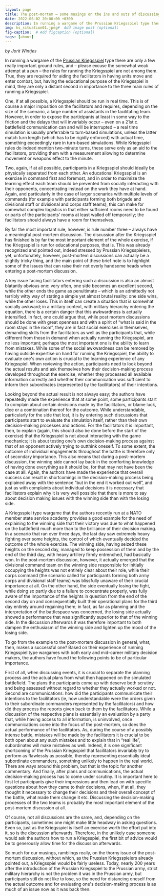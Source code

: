 ```yaml
---
layout: page
title: The post-mortem – some musings on the ins and outs of discussing Kriegsspiel results with Kriegsspiel participants
date: 2022-06-02 20:00:00 +0300
description: In running a wargame of the Prussian Kriegsspiel type there are only a few really important ground rules...
img: ks_situation01.jpeg#  Add image post (optional)
fig-caption:  # Add figcaption (optional)
tags: [about]
---
```


*by Jorit Wintjes*

In running a wargame of the [Prussian Kriegsspiel](https://cosimg.github.io/2019/11/03/prussian-kriegsspiel.html) type there are only a few really important ground rules, and – please excuse the somewhat weak attempt at a pun – the rules for running the Kriegsspiel are not among them. True, they are required for aiding the facilitators in having units move and enter combat, but, having the educational purpose of the Kriegsspiel in mind, they are only a distant second in importance to the three main rules of running a Kriegsspiel.

One, if at all possible, a Kriegsspiel should be run in real time. This is of course a major imposition on the facilitators and requires, depending on the size of the scenario, a large number of assistants in the facilitating team. However, in order to expose the participants at least in some way to the friction and the delays that will invariably occur – even on a 21st c. battlefield communication can and will be interrupted – a real time simulation is usually preferrable to turn-based simulations, unless the latter match turn length (which has to be rigidly enforced) with actual time, something exceedingly rare in turn-based simulations. While Kriegsspiel rules do indeed mention two-minute turns, these serve only as an aid to the facilitators, providing them with a measurement allowing to determine movement or weapons effect to the minute.

Two, again, if at all possible, participants in a Kriegsspiel should ideally be physically separated from each other. An educational Kriegsspiel is an exercise in command first and foremost, and in order to maximize the learning effect each team should be prevented from socially interacting with their opponents, concentrating instead on the work they have at hand. Again, and particularly in the case of larger scenarios with multiple levels of commands (for example with participants forming both brigade and divisional staff or divisional and corps staff teams), this can make for somewhat complex logistics in that either sufficient rooms need to be found or parts of the participants' rooms at least walled off temporarily; the facilitators should always have a room for themselves.

By far the most important rule, however, is rule number three – always have a meaningful post-mortem discussion. The discussion after the Kriegsspiel has finished is by far the most important element of the whole exercise, if the Kriegsspiel is run for educational purposes, that is. This was already recognized and pointed out, indeed stressed by Prussian Kriegsspielers, yet, unfortunately, however, post-mortem discussions can actually be a slightly tricky thing, and the main point of these brief note is to highlight some of the issues that can raise their not overly handsome heads when entering a post-mortem discussion.

A key issue facing facilitators entering such a discussion is also an almost blatantly obvious one: very often, one side becomes an excellent second, while the other ends the game as penultimate – which is an admittedly not terribly witty way of stating a simple yet almost brutal reality: one side wins, while the other loses. This in itself can create a situation that is somewhat socially awkward; in a military context, with military hierarchy entering the equation, there is a certain danger that this awkwardness is actually intensified. In fact, one could argue that, while post mortem discussions should be done with great openness and with a spirit of “what is said in the room stays in the room”, they are in fact social exercises in themselves, demanding skills from the facilitators as well as the participants that, while different from those in demand when actually running the Kriegsspiel, are no less important; perhaps the most important one is the ability to learn from mistakes. While some of the social awkwardness can be removed by having outside expertise on hand for running the Kriegsspiel, the ability to evaluate one's own action is crucial to the learning experience of any Kriegsspiel. When reviewing the action, participants need to look beyond the actual results and ask themselves how their decision-making process developed throughout the exercise, whether they processed all available information correctly and whether their communication was sufficient to inform their subordinates (represented by the facilitators) of their intentions.

Looking beyond the actual result is not always easy; the authors have repeatedly made the experience that at some point, some participants start to complain about certain decisions made by the facilitators, or blame luck, dice or a combination thereof for the outcome. While understandable, particularly for the side that lost, it is by entering such discussions that participants start to evaluate the simulation itself, rather than their own decision-making processes and actions. For the facilitators it is important, then, to explain (again, this should also be done before the start of the exercise) that the Kriegsspiel is not about interacting with the game mechanics; it is about testing one's own decision-making process against that of an opponent actively trying to outthink oneself. To some extent, the outcome of individual engagements throughout the battle is therefore only of secondary importance. This also means that during a post-mortem discussion, the winning side cannot lay back in the comforting knowledge of having done everything as it should be, for that may not have been the case at all. Again, the authors have made the experience that overall success can result in shortcomings in the decision-making process being explained away with the sentence “but in the end it worked out well”, and just as with complaints about individual decisions it is necessary that facilitators explain why it is very well possible that there is more to say about decision making issues with the winning side than with the losing side.

A Kriegsspiel type wargame that the authors recently run at a NATO member state service academy provides a good example for the need of explaining to the winning side that their victory was due to what happened on the battlefield much more than to the brilliance of their decision making. In a scenario that ran over three days, the last day saw extremely heavy fighting over some heights, the control of which eventually decided the outcome of the whole exercise. The winning side, having seized these heights on the second day, managed to keep possession of them and by the end of the third day, with heavy artillery firmly entrenched, had basically won. In the post-mortem discussion, however, it actually emerged that the divisional command team on the winning side responsible for initially occupying the heights was not entirely clear about their role, while their corps command (the scenario called for participants forming both army corps and divisional staff teams) was blissfully unaware of their crucial importance at all. On the other hand, the side eventually losing the fight, while doing so partly due to a failure to concentrate properly, was fully aware of the importance of the heights in question from the end of the second day on and consequentially built their operational plans for the third day entirely around regaining them; in fact, as far as planning and the interpretation of the battlespace was concerned, the losing side actually showed a performance that was significantly superior to that of the winning side. In the discussion afterwards it was therefore important to both dampen the enthusiasm of the winning side and lighten up the mood of the losing side.

To go from the example to the post-mortem discussion in general, what, then, makes a successful one? Based on their experience of running Kriegsspiel type wargames with both early and mid-career military decision makers, the authors have found the following points to be of particular importance.

First of all, when discussing events, it is crucial to separate the planning process and the actual plans from what then happened on the simulated battlefield. The plans the participants come up with deserve both scrutiny and being assessed without regard to whether they actually worked or not. Second are communications: how did the participants communicate their intentions to the facilitators (ie, how understandable were the orders given to their subordinate commanders represented by the facilitators) and how did they process the reports given back to them by the facilitators. While a discussion of the respective plans is essentially an evaluation by a party that, while having access to all information, is uninvolved, once communications come into the focus of the post-mortem, so does the actual performance of the facilitators. As, during the course of a possibly intense battle, mistakes will be made by the facilitators it is crucial to be both open about any such mistakes and to explain that in “real life”, subordinates will make mistakes as well. Indeed, it is one significant shortcoming of the Prussian Kriegsspiel that facilitators invariably try to perform as flawlessly as possible, thereby representing essentially ideal subordinate commanders, something unlikely to happen in the real world. There are ways around this problem, but that is the topic for another commentary. And finally, after plans and communications, the actual decision-making process has to come under scrutiny. It is important here to first let participants give their impressions and then lead on with specific questions about how they came to their decisions, when, if at all, they thought it necessary to change their decisions and their overall concept of the battle, what made them change it etc. Discussing the decision-making processes of the two teams is probably the most important element of the post-mortem discussion at all.

Of course, not all discussions are the same, and, depending on the participants, sometimes one might make little headway in asking questions. Even so, just as the Kriegsspiel is itself an exercise worth the effort put into it, so is the discussion afterwards. Therefore, in the unlikely case someone would ask the authors how to run a Kriegsspiel, the first bit of advice would be to generously allow time for the discussion afterwards.

So much for our musings, ramblings really, on the thorny issue of the post-mortem discussion, without which, as the Prussian Kriegsspielers already pointed out, a Kriegsspiel would be fairly useless. Today, nearly 200 years after the introduction of the Prussian Kriegsspiel to the Prussian army, strict military hierarchy is not the problem it was in the Prussian army, but participants still do not like to lose, so the need for distancing oneself from the actual outcome and for evaluating one's decision-making process is as much of an issue now as it was back then.